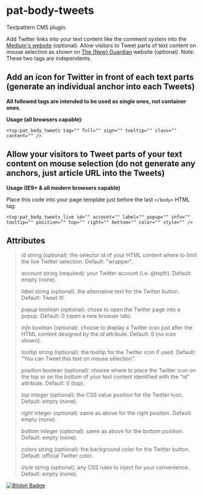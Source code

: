 # pat-body-tweets

Textpattern CMS plugin.

Add Twitter links into your text content like the comment system into the [Medium's website](http://medium.com) (optional). Allow visitors to Tweet parts of text content on mouse selection as shown on [The (New) Guardian](http://next.theguardian.com) website (optional). Note: These two tags are independents.

## Add an icon for Twitter in front of each text parts (generate an individual anchor into each Tweets)
**All followed tags are intended to be used as single ones, not container ones**.

**Usage (all browsers capable)**:

    <txp:pat_body_tweets tag="" full="" sign="" tooltip="" class="" content="" />

## Allow your visitors to Tweet parts of your text content on mouse selection (do not generate any anchors, just article URL into the Tweets)

**Usage (IE9+ & all modern browsers capable)**

Place this code into your page template just before the last <code>&lt;/body&gt;</code> HTML tag:

    <txp:pat_body_tweets_live id="" account="" label="" popup="" info="" tooltip="" position="" top="" right="" bottom="" color="" style="" />

## Attributes

> *id* string (optional): the selector id of your HTML content where to limit the live Twitter selection. Default: "wrapper".
>
> *account* string (required): your Twitter account (i.e. @txpfr). Default: empty (none).
>
> *label* string (optional): the alternative text for the Twitter button. Default: Tweet it!.
>
> *popup* boolean (optional): chose to open the Twitter page into a popup. Default: 0 (open a new browser tab).
>
> *info* boolean (optional): choose to display a Twitter icon just after the HTML content designed by the *id* attribute. Default: 0 (no icon shown).
>
> *tooltip* string (optional): the tooltip for the Twitter icon if used. Default: "You can Tweet this text on mouse sélection".
>
> *position* boolean (optional): choose where to place the Twitter icon on the top or on the bottom of your text content identified with the "id" attribute. Default: 0 (top).
>
> *top* integer (optional): the CSS value position for the Twitter icon. Default: empty (none).
>
> *right* integer (optional): same as above for the right position. Default: empty (none).
>
> *bottom* integer (optional): same as above for the bottom position. Default: empty (none).
>
> *colors* string (optional): the background color for the Twitter button. Default: official Twitter color.
>
> *style* string (optional): any CSS rules to inject for your convenience. Default: empty (none).



[![Bitdeli Badge](https://d2weczhvl823v0.cloudfront.net/cara-tm/pat-body-tweets/trend.png)](https://bitdeli.com/free "Bitdeli Badge")

